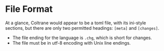 # File Format

At a glance, Coltrane would appear to be a toml file, with its ini-style sections, but there are only two permitted headings: `[meta]` and `[changes]`.

* The file ending for the language is `.chg`, which is short for changes.
* The file must be in utf-8 encoding with Unix line endings.
